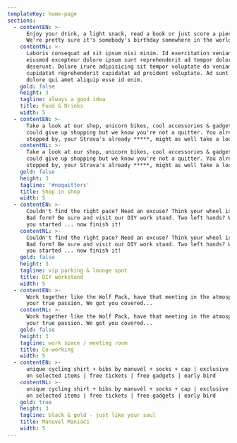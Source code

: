 ```yaml
---
templateKey: home-page
sections:
  - contentEN: >-
      Enjoy your drink, a light snack, read a book or just score a piece cake.
      We're pretty sure it's somebody's birthday somewhere in the world.
    contentNL: >-
      Laboris consequat ad sit ipsum nisi minim. Id exercitation veniam aliquip
      eiusmod excepteur dolore ipsum sunt reprehenderit ad tempor dolore
      deserunt. Dolore irure adipisicing sit tempor voluptate do veniam ex
      cupidatat reprehenderit cupidatat ad proident voluptate. Ad sunt nostrud
      dolore qui amet aliquip esse id enim.
    gold: false
    height: 3
    tagline: always a good idea
    title: Food & Drinks
    width: 5
  - contentEN: >-
      Take a look at our shop, unicorn bikes, cool accessories & gadgets. You
      could give up shopping but we know you're not a quitter. You already
      stopped by, your Strava's already *****, might as well take a look!
    contentNL: >-
      Take a look at our shop, unicorn bikes, cool accessories & gadgets. You
      could give up shopping but we know you're not a quitter. You already
      stopped by, your Strava's already *****, might as well take a look!
    gold: false
    height: 3
    tagline: '#noquitters'
    title: Shop in shop
    width: 5
  - contentEN: >-
      Couldn't find the right pace? Need an excuse? Think your wheel is jammed?
      Bad form? Be sure and visit our DIY work stand. Two left hands? We'll get
      you started ... now finish it!
    contentNL: >-
      Couldn't find the right pace? Need an excuse? Think your wheel is jammed?
      Bad form? Be sure and visit our DIY work stand. Two left hands? We'll get
      you started ... now finish it!
    gold: false
    height: 3
    tagline: vip parking & lounge spot
    title: DIY workstand
    width: 5
  - contentEN: >-
      Work together like the Wolf Pack, have that meeting in the atmosphere of
      your true passion. We got you covered...
    contentNL: >-
      Work together like the Wolf Pack, have that meeting in the atmosphere of
      your true passion. We got you covered...
    gold: false
    height: 3
    tagline: work space / meeting room
    title: Co-working
    width: 5
  - contentEN: >-
      unique cycling shirt + bibs by manuvèl + socks + cap | exclusive discounts
      on selected items | free tickets | free gadgets | early bird
    contentNL: >-
      unique cycling shirt + bibs by manuvèl + socks + cap | exclusive discounts
      on selected items | free tickets | free gadgets | early bird
    gold: true
    height: 3
    tagline: black & gold - just like your soul
    title: Manuvel Maniacs
    width: 5
---
```


